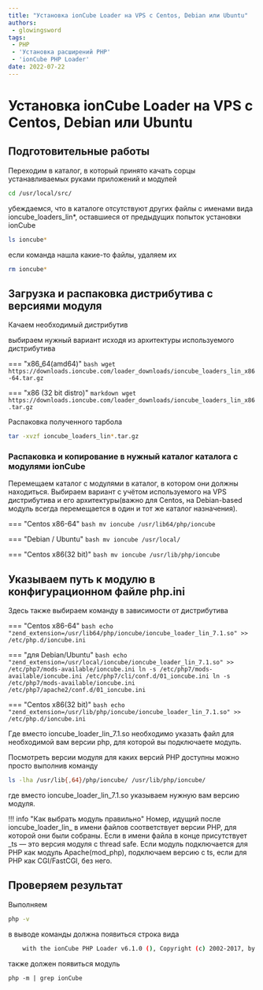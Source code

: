 ```yaml
---
title: "Установка ionCube Loader на VPS с Centos, Debian или Ubuntu"
authors: 
 - glowingsword
tags:
 - PHP
 - 'Установка расширений PHP'
 - 'ionCube PHP Loader'
date: 2022-07-22
---
```


# Установка ionCube Loader на VPS с Centos, Debian или Ubuntu

## Подготовительные работы

Переходим в каталог, в который принято качать сорцы устанавливаемых руками приложений и модулей

```bash
cd /usr/local/src/
```

убеждаемся, что в каталоге отсутствуют других файлы с именами вида ioncube_loaders_lin*, оставшиеся от предыдущих попыток установки ionCube

```bash
ls ioncube*
```

если команда нашла какие-то файлы, удаляем их

```bash
rm ioncube*
```

## Загрузка и распаковка дистрибутива с версиями модуля

Качаем необходимый дистрибутив

выбираем нужный вариант исходя из архитектуры используемого дистрибутива

=== "x86_64(amd64)"
    ```bash
    wget https://downloads.ioncube.com/loader_downloads/ioncube_loaders_lin_x86-64.tar.gz
    ```

=== "x86 (32 bit distro)"
    ``` markdown
    wget https://downloads.ioncube.com/loader_downloads/ioncube_loaders_lin_x86.tar.gz
    ```

Распаковка полученного тарбола

```bash
tar -xvzf ioncube_loaders_lin*.tar.gz
```

### Распаковка и копирование в нужный каталог каталога с модулями ionCube

Перемещаем каталог с модулями в каталог, в котором они должны находиться.
Выбираем вариант с учётом используемого на VPS дистрибутива и его архитектуры(важно для Centos, на Debian-based модуль всегда перемещается в один и тот же каталог назначения).

=== "Centos x86-64"
    ```bash
    mv ioncube /usr/lib64/php/ioncube
    ```

=== "Debian / Ubuntu"
    ```bash
    mv ioncube /usr/local/
    ```

=== "Centos x86(32 bit)"
    ```bash
    mv ioncube /usr/lib/php/ioncube
    ```



## Указываем путь к модулю в конфигурационном файле php.ini

Здесь также выбираем команду в зависимости от дистрибутива

=== "Centos x86-64"
    ```bash
    echo "zend_extension=/usr/lib64/php/ioncube/ioncube_loader_lin_7.1.so" >> /etc/php.d/ioncube.ini
    ```

=== "для Debian/Ubuntu"
    ```bash
    echo "zend_extension=/usr/local/ioncube/ioncube_loader_lin_7.1.so" >> /etc/php7/mods-available/ioncube.ini
    ln -s /etc/php7/mods-available/ioncube.ini /etc/php7/cli/conf.d/01_ioncube.ini
    ln -s /etc/php7/mods-available/ioncube.ini /etc/php7/apache2/conf.d/01_ioncube.ini
    ```

=== "Centos x86(32 bit)"
    ```bash
    echo "zend_extension=/usr/lib/php/ioncube/ioncube_loader_lin_7.1.so" >> /etc/php.d/ioncube.ini
    ```


Где вместо ioncube_loader_lin_7.1.so необходимо указать файл для необходимой вам версии php, для которой вы подключаете модуль.

Посмотреть версии модуля для каких версий PHP доступны можно просто выполнив команду

```bash
ls -lha /usr/lib{,64}/php/ioncube/ /usr/lib/php/ioncube/
```

где вместо ioncube_loader_lin_7.1.so указываем нужную вам версию модуля.

!!! info "Как выбрать модуль правильно"
    Номер, идущий после ioncube_loader_lin_ в имени файлов соответствует версии PHP, для которой они были собраны. Если в имени файла в конце присутствует _ts — это версия модуля c thread safe. Если модуль подключается для PHP как модуль Apache(mod_php), подключаем версию с ts, если для PHP как CGI/FastCGI, без него.

## Проверяем результат

Выполняем

```bash
php -v
```

в выводе команды должна появиться строка вида

```bash
    with the ionCube PHP Loader v6.1.0 (), Copyright (c) 2002-2017, by ionCube Ltd.
```

также должен появиться модуль

```
php -m | grep ionCube
```
